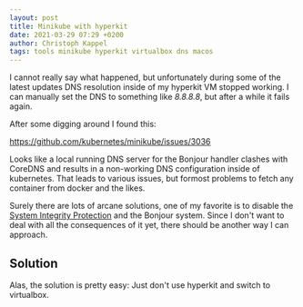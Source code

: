 ```yaml
---
layout: post
title: Minikube with hyperkit
date: 2021-03-29 07:29 +0200
author: Christoph Kappel
tags: tools minikube hyperkit virtualbox dns macos
---
```

I cannot really say what happened, but unfortunately during some of the latest updates
DNS resolution inside of my hyperkit VM stopped working. I can manually set the DNS
to something like *8.8.8.8*, but after a while it fails again.

After some digging around I found this:

https://github.com/kubernetes/minikube/issues/3036

Looks like a local running DNS server for the Bonjour handler clashes with CoreDNS and
results in a non-working DNS configuration inside of kubernetes. That leads to various issues,
but formost problems to fetch any container from docker and the likes.

Surely there are lots of arcane solutions, one of my favorite is to disable the
[System Integrity Protection](https://developer.apple.com/documentation/security/disabling_and_enabling_system_integrity_protection) and the Bonjour system. Since I don't want
to deal with all the consequences of it yet, there should be another way I can approach.

Solution
----
Alas, the solution is pretty easy: Just don't use hyperkit and switch to virtualbox.
